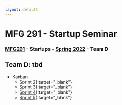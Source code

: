 ```yaml
---
layout: default
---
```


# MFG 291 - Startup Seminar

### [MFG291](../) - Startups - [Spring 2022](./) - Team D

## Team D: tbd

- Kanban
    - [Sprint 2](https://trello.com/b/tKMIAsHD){:target="_blank"}
    - [Sprint 3](https://trello.com/b/qtmOBQFz){:target="_blank"}
    - [Sprint 4](https://trello.com/b/G6q676Sz){:target="_blank"}
    - [Sprint 5](https://trello.com/b/415Ga6oP){:target="_blank"}